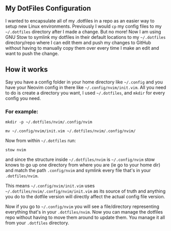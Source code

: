 ## My DotFiles Configuration

I wanted to encapsulate all of my .dotfiles in a repo as an easier way to setup new Linux environments. Previously I would `cp` my config files to my `~/.dotfiles` directory after I made a change. But no more! Now I am using GNU Stow to symlink my dotfiles in their default locations to my `~/.dotfiles` directory/repo where I can edit them and push my changes to GitHub without having to manually copy them over every time I make an edit and want to push the change. 

## How it works

Say you have a config folder in your home directory like `~/.config` and you have your Neovim config in there like `~/.config/nvim/init.vim`. All you need to do is create a directory you want, I used `~/.dotfiles`, and `mkdir` for every config you need. 

### For example:

`mkdir -p ~/.dotfiles/nvim/.config/nvim`

`mv ~/.config/nvim/init.vim ~/.dotfiles/nvim/.config/nvim/`

Now from within `~/.dotfiles` run:

`stow nvim`

and since the structure inside `~/.dotfiles/nvim` is `~/.config/nvim` stow knows to go up one directory from where you are (ie go to your home dir) and match the path `.config/nvim` and symlink every file that's in your `.dotfiles/nvim`. 

This means `~/.config/nvim/init.vim` uses `~/.dotfiles/nvim/.config/nvim/init.vim` as its source of truth and anything you do to the dotfile version will directly affect the actual config file version. 

Now if you go to `~/.config/nvim` you will see a file/directory representing everything that's in your `.dotfiles/nvim`. Now you can manage the dotfiles repo without having to move them around to update them. You manage it all from your `.dotfiles` directory.



